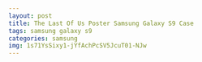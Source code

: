 ```yaml
---
layout: post
title: The Last Of Us Poster Samsung Galaxy S9 Case
tags: samsung galaxy s9
categories: samsung
img: 1s71YsSixy1-jYfAchPcSV5JcuT01-NJw
---
```

